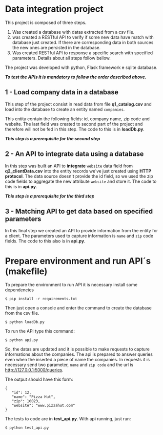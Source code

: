 # Data integration project

This project is composed of three steps. 

1. Was created a database with datas extracted from a csv file. 
2. was created a RESTful API to verify if some new data have match with database just created. If there are corresponding data in both sources the new ones are persisted in the database. 
3. Was created RESTful API to response a specific search with specified parameters. Details about all steps follow bellow.

The project was developed with python, Flask framework e sqlite database.

***To test the APIs it is mandatory to follow the order described above.***

## 1 - Load company data in a database

This step of the project consist in read data from file **q1_catalog.csv** and load into the database to create an entity named `companies`.

This entity contain the following fields: id, company name, zip code and website. The last field was created to second part of the project and therefore will not be fed in this step. The code to this is in **loadDb.py**. 

***This step is a prerequisite for the second step***

## 2 - An API to integrate data using a database

In this step was built an API to **integrate** `website` data field from **q2_clientData.csv** into the entity records we've just created using **HTTP protocol**. The data source doesn't provide the id field, so we used the zip code fields to aggregate the new attribute `website` and store it. The code to this is in **api.py**. 

***This step is a prerequisite for the third step***

## 3 - Matching API to get data based on specified parameters

In this final step we created an API to provide information from the entity for a client. The parameters used to capture information is `name` and `zip` code fields. The code to this also is in **api.py**.

# Prepare environment and run API´s (makefile)

To prepare the environment to run API it is necessary install some dependencies 
 ```
 $ pip install -r requirements.txt
 ```

Then just open a console and enter the command to create the database from the csv file. 
 ```
 $ python loadDb.py
 ```

To run the API type this command:
 ```
 $ python api.py
 ```

So, the datas are updated and it is possible to make requests to capture informations about the companies. The api is prepared to answer queries even when the inserted a piece of name the companies. In requests it is necessary send two parameter, `name` and `zip code` and the url is http://127.0.0.1:5000/queries.

The output should have this form:
 ```
 {
 	"id": 12,
 	"name": "Pizza Hut",
 	"zip": 10023,
 	"website": "www.pizzahut.com"
 }
 ```

The tests to code are in **test_api.py**. With api running, just run:
 ```
 $ python test_api.py
 ```